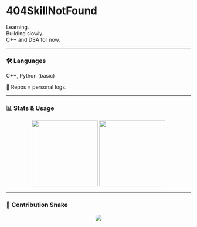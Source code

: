 # 404SkillNotFound

Learning.  
Building slowly.  
C++ and DSA for now.

---

### 🛠 Languages
C++, Python (basic)

📂 Repos = personal logs.

---

### 📊 Stats & Usage

<p align="center">
  <img height="180em" src="https://github-readme-stats.vercel.app/api?username=404SkillNotFound&show_icons=true&theme=tokyonight&hide_border=true" />
  <img height="180em" src="https://github-readme-stats.vercel.app/api/top-langs/?username=404SkillNotFound&layout=compact&theme=tokyonight&hide_border=true" />
</p>

---

### 🐍 Contribution Snake

<p align="center">
  <img src="https://github.com/404SkillNotFound/404SkillNotFound/raw/output/github-contribution-grid-snake.svg" />
</p>
